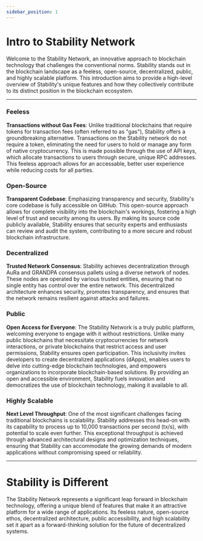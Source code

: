 ```yaml
---
sidebar_position: 1
---
```


# Intro to Stability Network 

Welcome to the Stability Network, an innovative approach to blockchain technology that challenges the conventional norms. Stability stands out in the blockchain landscape as a feeless, open-source, decentralized, public, and highly scalable platform. This introduction aims to provide a high-level overview of Stability's unique features and how they collectively contribute to its distinct position in the blockchain ecosystem.

---

### Feeless

**Transactions without Gas Fees**: Unlike traditional blockchains that require tokens for transaction fees (often referred to as "gas"), Stability offers a groundbreaking alternative. Transactions on the Stability network do not require a token, eliminating the need for users to hold or manage any form of native cryptocurrency. This is made possible through the use of API keys, which allocate transactions to users through secure, unique RPC addresses. This feeless approach allows for an accessable, better user experience while reducing costs for all parties.

### Open-Source

**Transparent Codebase**: Emphasizing transparency and security, Stability's core codebase is fully accessible on GitHub. This open-source approach allows for complete visibility into the blockchain's workings, fostering a high level of trust and security among its users. By making its source code publicly available, Stability ensures that security experts and enthusiasts can review and audit the system, contributing to a more secure and robust blockchain infrastructure.

### Decentralized

**Trusted Network Consensus**: Stability achieves decentralization through AuRa and GRANDPA consensus pallets using a diverse network of nodes. These nodes are operated by various trusted entities, ensuring that no single entity has control over the entire network. This decentralized architecture enhances security, promotes transparency, and ensures that the network remains resilient against attacks and failures.

### Public 

**Open Access for Everyone**: The Stability Network is a truly public platform, welcoming everyone to engage with it without restrictions. Unlike many public blockchains that necessitate cryptocurrencies for network interactions, or private blockchains that restrict access and user permissions, Stability ensures open participation. This inclusivity invites developers to create decentralized applications (dApps), enables users to delve into cutting-edge blockchain technologies, and empowers organizations to incorporate blockchain-based solutions. By providing an open and accessible environment, Stability fuels innovation and democratizes the use of blockchain technology, making it available to all.

### Highly Scalable
  
**Next Level Throughput**: One of the most significant challenges facing traditional blockchains is scalability. Stability addresses this head-on with its capability to process up to 10,000 transactions per second (tx/s), with potential to scale even further. This exceptional throughput is achieved through advanced architectural designs and optimization techniques, ensuring that Stability can accommodate the growing demands of modern applications without compromising speed or reliability.

---

# Stability is Different
The Stability Network represents a significant leap forward in blockchain technology, offering a unique blend of features that make it an attractive platform for a wide range of applications. Its feeless nature, open-source ethos, decentralized architecture, public accessibility, and high scalability set it apart as a forward-thinking solution for the future of decentralized systems.
